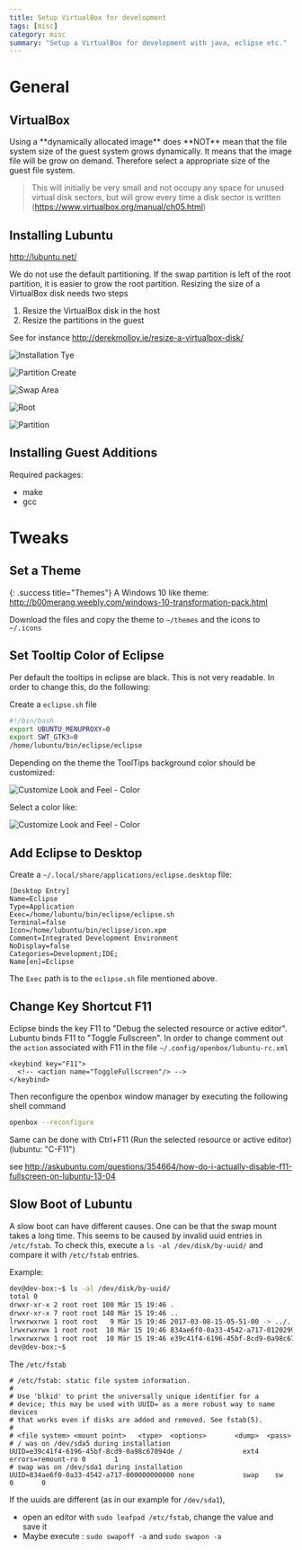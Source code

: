 ```yaml
---
title: Setup VirtualBox for development
tags: [misc]
category: misc
summary: "Setup a VirtualBox for development with java, eclipse etc."
---
```


# General

## VirtualBox

<div class="danger" title="Dynamically allocated image" markdown="1">
Using a **dynamically allocated image** does **NOT** mean that the file system size of the guest system grows dynamically. It means that the image file will be grow on demand. Therefore select a appropriate size of the guest file system. 

> This will initially be very small and not occupy any space for unused virtual disk sectors, but will grow every time a disk sector is written  
(https://www.virtualbox.org/manual/ch05.html) 

</div>

## Installing Lubuntu

<http://lubuntu.net/>

<div class="success" title="Partition" markdown="1">
We do not use the default partitioning. If the swap partition is left of the root partition, it is easier to grow the root partition. Resizing the size of a VirtualBox disk needs two steps

1. Resize the VirtualBox disk in the host
2. Resize the partitions in the guest

See for instance <http://derekmolloy.ie/resize-a-virtualbox-disk/>
</div>

![Installation Tye](setup_virtual_box_for_development/lubuntu_install_1.png  "Installation Type")

![Partition Create](setup_virtual_box_for_development/lubuntu_install_2.png  "Partition Create")

![Swap Area](setup_virtual_box_for_development/lubuntu_install_3.png  "Swap Area")

![Root](setup_virtual_box_for_development/lubuntu_install_4.png  "Root")

![Partition](setup_virtual_box_for_development/lubuntu_install_5.png  "Partition")


## Installing Guest Additions
 
 Required packages:
 
* make
* gcc

# Tweaks

## Set a Theme

{: .success title="Themes"}
A Windows 10 like theme:
<http://b00merang.weebly.com/windows-10-transformation-pack.html>

Download the files and copy the theme to `~/themes` and the icons to `~/.icons`

## Set Tooltip Color of Eclipse

Per default the tooltips in eclipse are black. This is not very readable. In order to change this, do the following:

Create a `eclipse.sh` file

~~~bash
#!/bin/bash
export UBUNTU_MENUPROXY=0
export SWT_GTK3=0
/home/lubuntu/bin/eclipse/eclipse
~~~

Depending on the theme the ToolTips background color should be customized:

![Customize Look and Feel - Color](setup_virtual_box_for_development/customizeLookAndFeel.png)

Select a color like:

![Customize Look and Feel - Color](setup_virtual_box_for_development/pickAColor.png)

## Add Eclipse to Desktop

Create a `~/.local/share/applications/eclipse.desktop` file:

~~~
[Desktop Entry]
Name=Eclipse
Type=Application
Exec=/home/lubuntu/bin/eclipse/eclipse.sh
Terminal=false
Icon=/home/lubuntu/bin/eclipse/icon.xpm
Comment=Integrated Development Environment
NoDisplay=false
Categories=Development;IDE;
Name[en]=Eclipse
~~~

The `Exec` path is to the `eclipse.sh` file mentioned above.

## Change Key Shortcut F11

Eclipse binds the key F11 to "Debug the selected resource or active editor". Lubuntu binds F11 to "Toggle Fullscreen". In order to change comment out the `action` associated with F11 in the file `~/.config/openbox/lubuntu-rc.xml`

~~~
<keybind key="F11">
  <!-- <action name="ToggleFullscreen"/> -->
</keybind>
~~~

Then reconfigure the openbox window manager by executing the following shell command

~~~bash
openbox --reconfigure
~~~

Same can be done with Ctrl+F11 (Run the selected resource or active editor) (lubuntu: "C-F11")

see <http://askubuntu.com/questions/354664/how-do-i-actually-disable-f11-fullscreen-on-lubuntu-13-04>

## Slow Boot of Lubuntu

A slow boot can have different causes. One can be that the swap mount takes a long time. This seems to be caused by invalid uuid entries in `/etc/fstab`. To check this, execute a `ls -al /dev/disk/by-uuid/` and compare it with  `/etc/fstab` entries.

Example:

~~~bash
dev@dev-box:~$ ls -al /dev/disk/by-uuid/
total 0
drwxr-xr-x 2 root root 100 Mär 15 19:46 .
drwxr-xr-x 7 root root 140 Mär 15 19:46 ..
lrwxrwxrwx 1 root root   9 Mär 15 19:46 2017-03-08-15-05-51-00 -> ../../sr0
lrwxrwxrwx 1 root root  10 Mär 15 19:46 834ae6f0-0a33-4542-a717-0120299a97f5 -> ../../sda1
lrwxrwxrwx 1 root root  10 Mär 15 19:46 e39c41f4-6196-45bf-8cd9-0a98c67094de -> ../../sda5
dev@dev-box:~$ 
~~~

The  `/etc/fstab`
~~~
# /etc/fstab: static file system information.
#
# Use 'blkid' to print the universally unique identifier for a
# device; this may be used with UUID= as a more robust way to name devices
# that works even if disks are added and removed. See fstab(5).
#
# <file system> <mount point>   <type>  <options>       <dump>  <pass>
# / was on /dev/sda5 during installation
UUID=e39c41f4-6196-45bf-8cd9-0a98c67094de /               ext4    errors=remount-ro 0       1
# swap was on /dev/sda1 during installation
UUID=834ae6f0-0a33-4542-a717-000000000000 none            swap    sw              0       0
~~~

If the uuids are different (as in our example for `/dev/sda1`), 

* open an editor with  `sudo leafpad /etc/fstab`, change the value and save it
* Maybe execute : `sudo swapoff -a` and `sudo swapon -a` 
